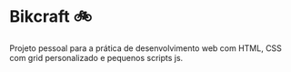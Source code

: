 # Bikcraft :bike:
Projeto pessoal para a prática de desenvolvimento web com HTML, CSS com grid personalizado e pequenos scripts js. 
